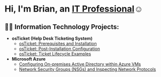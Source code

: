 <h1>Hi, I'm Brian, an <a href="https://www.linkedin.com/in/brian-brown-5855ba240/">IT Professional</a>☺</h1>

<h2>👨‍💻 Information Technology Projects:</h2>

- <b>osTicket (Help Desk Ticketing System)</b>
  - [osTicket: Prerequisites and Installation](https://github.com/bbrown1823/osticket-prereqs)
  - [osTicket: Post-Installation Configuration](https://github.com/bbrown1823/post-install-config)
  - [osTicket: Ticket Lifecycle Examples](https://github.com/bbrown1823/Ticket-Life-Cycle.git  )
- <b>Microsoft Azure</b>
  - [Configuring On-premises Active Directory within Azure VMs](https://github.com/bbrown1823/configure-ad)
  - [Network Security Groups (NSGs) and Inspecting Network Protocols](https://github.com/osTicket-pre/azure-network-protocols)


<!--
**bbrown1823/bbrown1823** is a ✨ _special_ ✨ repository because its `README.md` (this file) appears on your GitHub profile.

Here are some ideas to get you started:

- 🔭 I’m currently working on ...
- 🌱 I’m currently learning ...
- 👯 I’m looking to collaborate on ...
- 🤔 I’m looking for help with ...
- 💬 Ask me about ...
- 📫 How to reach me: ...
- 😄 Pronouns: ...
- ⚡ Fun fact: ...
-->
